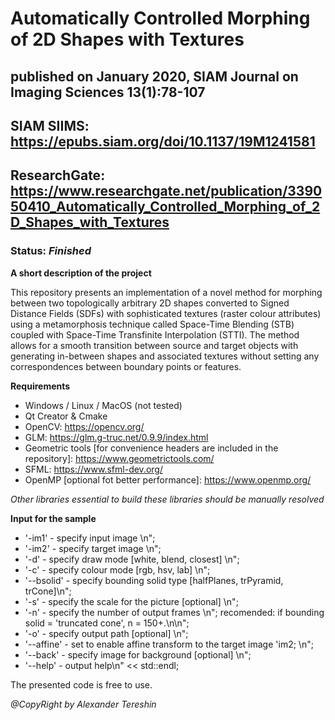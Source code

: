 

# Automatically Controlled Morphing of 2D Shapes with Textures

## published on January 2020, SIAM Journal on Imaging Sciences 13(1):78-107
## SIAM SIIMS: https://epubs.siam.org/doi/10.1137/19M1241581
## ResearchGate: https://www.researchgate.net/publication/339050410_Automatically_Controlled_Morphing_of_2D_Shapes_with_Textures

### Status: *Finished*

**A short description of the project**

This repository presents an implementation of a novel method for morphing between two topologically arbitrary 2D shapes converted to Signed Distance Fields (SDFs) with sophisticated textures (raster colour attributes) using a metamorphosis technique called Space-Time Blending (STB) coupled with Space-Time Transfinite Interpolation (STTI). The method allows for a smooth transition between source and target objects with generating in-between shapes and associated textures without setting any correspondences between boundary points or features.

**Requirements**
- Windows / Linux / MacOS (not tested)
- Qt Creator & Cmake
- OpenCV: https://opencv.org/
- GLM: https://glm.g-truc.net/0.9.9/index.html
- Geometric tools [for convenience headers are included in the repository]: https://www.geometrictools.com/
- SFML: https://www.sfml-dev.org/
- OpenMP [optional fot better performance]: https://www.openmp.org/

*Other libraries essential to build these libraries should be manually resolved* 

**Input for the sample**
- '-im1'     - specify input image \n";
- '-im2'     - specify target image \n";
- '-d'       - specify draw mode [white, blend, closest] \n";
- '-c'       - specify colour mode [rgb, hsv, lab] \n";
- '--bsolid' - specify bounding solid type [halfPlanes, trPyramid, trCone]\n";
- '-s'       - specify the scale for the picture [optional] \n";
- '-n'       - specify the number of output frames \n";
           	   recomended: if bounding solid = 'truncated cone', n = 150+.\n\n";
- '-o'       - specify output path [optional] \n";
- '--affine' - set to enable affine transform to the target image 'im2; \n";
- '--back'   - specify image for background [optional] \n";
- '--help'   - output help\n" << std::endl;

The presented code is free to use. 

*@CopyRight by Alexander Tereshin*
